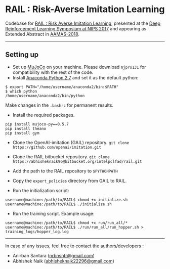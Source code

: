 # RAIL : Risk-Averse Imitation Learning #

Codebase for [RAIL : Risk Averse Imitation Learning](https://arxiv.org/abs/1707.06658), presented at the [Deep Reinforcement Learning Symposium at NIPS 2017](https://sites.google.com/view/deeprl-symposium-nips2017) and appearing as Extended Abstract in [AAMAS-2018](http://celweb.vuse.vanderbilt.edu/aamas18/).   

---

## Setting up

* Set up [MuJoCo](https://www.roboti.us/index.html) on your machine. Please download `mjpro131` for compatibility with the rest of the code.
* Install [Anaconda Python 2.7](https://repo.continuum.io/archive/) and set it as the default python: 
```
$ export PATH="/home/username/anaconda2/bin:$PATH"
$ which python
/home/username/anaconda2/bin/python
```
Make changes in the `.bashrc` for permanent results.

* Install the required packages.
```
pip install mujoco-py==0.5.7
pip install theano
pip install gym
```   

* Clone the OpenAI-imitation (GAIL) repository.
`git clone https://github.com/openai/imitation.git`

* Clone the RAIL bitbucket repository.
`git clone https://abhisheknaik96@bitbucket.org/intelpclfad/rail.git`

* Add the path to the RAIL repository to `$PYTHONPATH`
* Copy the `expert_policies` directory from GAIL to RAIL.
* Run the initialization script:
```
username@machine:/path/to/RAIL$ chmod +x initialize.sh
username@machine:/path/to/RAIL$ ./initialize.sh
```
* Run the training script. Example usage:
```
username@machine:/path/to/RAIL$ chmod +x run/run_all/*
username@machine:/path/to/RAIL$ ./run/run_all/run_hopper.sh > training_logs/hopper_log.log
```

---

In case of any issues, feel free to contact the authors/developers :     

* Anirban Santara (nrbnsntr@gmail.com)    
* Abhishek Naik (abhisheknaik22296@gmail.com)
